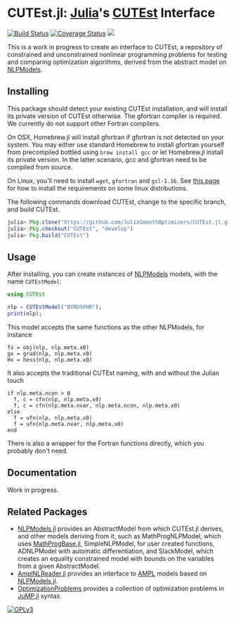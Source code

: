 # CUTEst.jl: [Julia](http://julialang.org)'s [CUTEst](http://ccpforge.cse.rl.ac.uk/gf/project/cutest/wiki) Interface

[![Build Status](https://travis-ci.org/JuliaSmoothOptimizers/CUTEst.jl.svg?branch=develop)](https://travis-ci.org/JuliaSmoothOptimizers/CUTEst.jl)
[![Coverage Status](https://coveralls.io/repos/JuliaSmoothOptimizers/CUTEst.jl/badge.svg?branch=develop)](https://coveralls.io/r/JuliaSmoothOptimizers/CUTEst.jl?branch=develop)
[![](https://img.shields.io/badge/docs-latest-blue.svg)](https://JuliaSmoothOptimizers.github.io/CUTEst.jl/latest)


This is a work in progress to create an interface to CUTEst, a repository of
constrained and unconstrained nonlinear programming problems for testing and
comparing optimization algorithms, derived from the abstract model on
[NLPModels](https://github.com/JuliaSmoothOptimizers/NLPModels.jl).

## Installing

This package should detect your existing CUTEst installation, and will install its private version of CUTEst otherwise.
The gfortran compiler is required.
We currently do not support other Fortran compilers.

On OSX, Homebrew.jl will install gfortran if gfortran is not detected on your system.
You may either use standard Homebrew to install gfortran yourself from precompiled bottled using `brew install gcc` or let Homebrew.jl install its private version.
In the latter scenario, gcc and gfortran need to be compiled from source.

On Linux, you'll need to install `wget`, `gfortran` and `gsl-1.16`. See [this
page](https://github.com/abelsiqueira/linux-cutest#requirements) for how to
install the requirements on some linux distributions.

The following commands download CUTEst, change to the specific
branch, and build CUTEst.
````JULIA
julia> Pkg.clone("https://github.com/JuliaSmoothOptimizers/CUTEst.jl.git")
julia> Pkg.checkout("CUTEst", "develop")
julia> Pkg.build("CUTEst")
````

## Usage

After installing, you can create instances of
[NLPModels](https://github.com/JuliaSmoothOptimizers/NLPModels.jl) models, with
the name `CUTEstModel`:

````JULIA
using CUTEst

nlp = CUTEstModel("BYRDSPHR");
print(nlp);
````

This model accepts the same functions as the other NLPModels, for instance

````
fx = obj(nlp, nlp.meta.x0)
gx = grad(nlp, nlp.meta.x0)
Hx = hess(nlp, nlp.meta.x0)
````

It also accepts the traditional CUTEst naming, with and without the Julian touch
````
if nlp.meta.ncon > 0
  f, c = cfn(nlp, nlp.meta.x0)
  f, c = cfn(nlp.meta.nvar, nlp.meta.ncon, nlp.meta.x0)
else
  f = ufn(nlp, nlp.meta.x0)
  f = ufn(nlp.meta.nvar, nlp.meta.x0)
end
````
There is also a wrapper for the Fortran functions directly, which you probably
don't need.

## Documentation

Work in progress.

## Related Packages

- [NLPModels.jl](https://github.com/JuliaSmoothOptimizers/NLPModels.jl) provides an
  AbstractModel from which CUTEst.jl derives, and other models deriving from it,
  such as MathProgNLPModel, which uses
  [MathProgBase.jl](https://github.com/JuliaOpt/MathProgBase.jl),
  SimpleNLPModel, for user created functions, ADNLPModel with automatic
  differentiation, and SlackModel, which creates an
  equality constrained model with bounds on the variables from a given
  AbstractModel.
- [AmplNLReader.jl](https://github.com/JuliaSmoothOptimizers/AmplNLReader.jl)
  provides an interface to [AMPL](http://www.ampl.com) models based on
  [NLPModels.jl](https://github.com/JuliaSmoothOptimizers/NLPModels.jl).
- [OptimizationProblems](https://github.com/JuliaSmoothOptimizers/OptimizationProblems.jl)
  provides a collection of optimization problems in
  [JuMP.jl](https://github.com/JuliaOpt/JuMP.jl) syntax.

[![GPLv3](http://www.gnu.org/graphics/lgplv3-88x31.png)](http://www.gnu.org/licenses/lgpl.html "LGPLv3")
